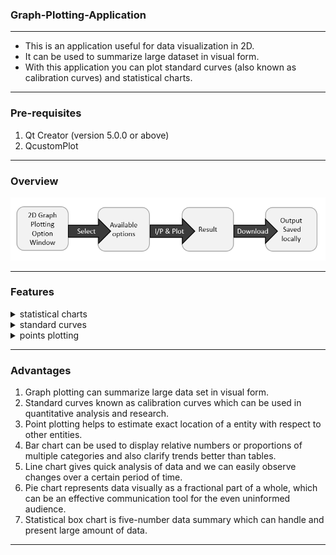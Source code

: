 ### Graph-Plotting-Application
<hr>

- This is an application useful for data visualization in 2D. 
- It can be used to summarize large dataset in visual form. 
- With this application you can plot standard curves (also known as calibration curves) and statistical charts.

<hr>

### Pre-requisites
1. Qt Creator (version 5.0.0 or above)
2. QcustomPlot

<hr>

### Overview 
![Overview](screenshots/overview.png)

<hr>

### Features

<details>
<summary>
statistical charts
</summary>

| Bar chart                                     | Line chart                      |
| --------------------------------------------- | ------------------------------- |
| ![barchart](Download_plot/barchart_plot.png)  | ![linechart](Download_plot/line_chart_plot.png) |

| Box chart                                     | Pie chart                       |
| --------------------------------------------- | ------------------------------- |
| ![boxchart](Download_plot/boxplot.png)        | ![piechart](Download_plot/piechart.png) |

</details>
<details>
<summary>
standard curves
</summary>

| Parabola                                      | Hyperbola                         |
| --------------------------------------------- | --------------------------------- |
| ![parabola](Download_plot/parabola_plot.png)  | ![hyperbola](Download_plot/hyperbola_plot.png) |

| Circle                                        | Ellipse                           |
| --------------------------------------------- | --------------------------------- |
| ![circle](Download_plot/circle_plot.png)      | ![ellipse](Download_plot/ellipse_plot.png) |

| Line                                          | Exponential                       |
| --------------------------------------------- | --------------------------------- |
| ![line](Download_plot/line_plot.png)          | ![exponential](Download_plot/exponential_plot.png) |

| Sine                                          | Cosine                            |
| --------------------------------------------- | --------------------------------- |
| ![sine](Download_plot/sine_plot.png)          | ![cosine](Download_plot/cosine_plot.png) |

| Cosecant                                      | Secant                            |
| --------------------------------------------- | --------------------------------- |
| ![cosecant](Download_plot/cosec_plot.png)     | ![secant](Download_plot/sec_plot.png) |

| Tangent                                       | Cotangent                         |
| --------------------------------------------- | --------------------------------- |
| ![tangent](Download_plot/tangent_plot.png)    | ![cotangent](Download_plot/cot_plot.png) |
</details>
<details>
<summary>
points plotting
</summary>

| Point plotting                                |
| --------------------------------------------- |
| ![pointsplot](Download_plot/point_plot.png)   | 
</details>

<hr>

### Advantages

1. Graph plotting can summarize large data set in visual form.
2. Standard curves known as calibration curves which can be used in quantitative analysis and research.
3. Point plotting helps to estimate exact location of a entity with respect to other entities.
4. Bar chart can be used to display relative numbers or proportions of multiple categories and also clarify trends better than tables.
5. Line chart gives quick analysis of data and we can easily observe changes over a certain period of time.
6. Pie chart represents data visually as a fractional part of a whole, which can be an effective communication tool for the even uninformed audience.
7. Statistical box chart is five-number data summary which can handle and present large amount of data.

<hr>
